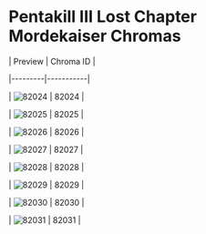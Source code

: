 # Pentakill III Lost Chapter Mordekaiser Chromas


| Preview | Chroma ID |

|---------|-----------|

| ![82024](https://raw.communitydragon.org/latest/plugins/rcp-be-lol-game-data/global/default/v1/champion-chroma-images/82/82024.png) | 82024 |

| ![82025](https://raw.communitydragon.org/latest/plugins/rcp-be-lol-game-data/global/default/v1/champion-chroma-images/82/82025.png) | 82025 |

| ![82026](https://raw.communitydragon.org/latest/plugins/rcp-be-lol-game-data/global/default/v1/champion-chroma-images/82/82026.png) | 82026 |

| ![82027](https://raw.communitydragon.org/latest/plugins/rcp-be-lol-game-data/global/default/v1/champion-chroma-images/82/82027.png) | 82027 |

| ![82028](https://raw.communitydragon.org/latest/plugins/rcp-be-lol-game-data/global/default/v1/champion-chroma-images/82/82028.png) | 82028 |

| ![82029](https://raw.communitydragon.org/latest/plugins/rcp-be-lol-game-data/global/default/v1/champion-chroma-images/82/82029.png) | 82029 |

| ![82030](https://raw.communitydragon.org/latest/plugins/rcp-be-lol-game-data/global/default/v1/champion-chroma-images/82/82030.png) | 82030 |

| ![82031](https://raw.communitydragon.org/latest/plugins/rcp-be-lol-game-data/global/default/v1/champion-chroma-images/82/82031.png) | 82031 |